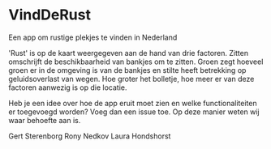 # VindDeRust
Een app om rustige plekjes te vinden in Nederland

'Rust' is op de kaart weergegeven aan de hand van drie factoren. Zitten omschrijft de beschikbaarheid van bankjes om te zitten. Groen zegt hoeveel groen er in de omgeving is van de bankjes en stilte heeft betrekking op geluidsoverlast van wegen. Hoe groter het bolletje, hoe meer er van deze factoren aanwezig is op die locatie. 

Heb je een idee over hoe de app eruit moet zien en welke functionaliteiten er toegevoegd worden? Voeg dan een issue toe. Op deze manier weten wij waar behoefte aan is.

Gert Sterenborg
Rony Nedkov
Laura Hondshorst
